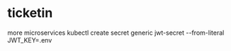 # ticketin

more microservices
kubectl create secret generic jwt-secret --from-literal JWT_KEY=.env
